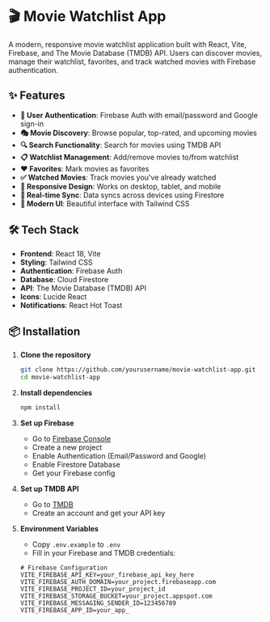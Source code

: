 # 🎬 Movie Watchlist App

A modern, responsive movie watchlist application built with React, Vite, Firebase, and The Movie Database (TMDB) API. Users can discover movies, manage their watchlist, favorites, and track watched movies with Firebase authentication.

## ✨ Features

- **🔐 User Authentication**: Firebase Auth with email/password and Google sign-in
- **🎭 Movie Discovery**: Browse popular, top-rated, and upcoming movies
- **🔍 Search Functionality**: Search for movies using TMDB API
- **📋 Watchlist Management**: Add/remove movies to/from watchlist
- **❤️ Favorites**: Mark movies as favorites
- **✅ Watched Movies**: Track movies you've already watched
- **📱 Responsive Design**: Works on desktop, tablet, and mobile
- **🔄 Real-time Sync**: Data syncs across devices using Firestore
- **🎨 Modern UI**: Beautiful interface with Tailwind CSS

## 🛠️ Tech Stack

- **Frontend**: React 18, Vite
- **Styling**: Tailwind CSS
- **Authentication**: Firebase Auth
- **Database**: Cloud Firestore
- **API**: The Movie Database (TMDB) API
- **Icons**: Lucide React
- **Notifications**: React Hot Toast

## 📦 Installation

1. **Clone the repository**
   ```bash
   git clone https://github.com/yourusername/movie-watchlist-app.git
   cd movie-watchlist-app
   ```

2. **Install dependencies**
   ```bash
   npm install
   ```

3. **Set up Firebase**
   - Go to [Firebase Console](https://console.firebase.google.com/)
   - Create a new project
   - Enable Authentication (Email/Password and Google)
   - Enable Firestore Database
   - Get your Firebase config

4. **Set up TMDB API**
   - Go to [TMDB](https://www.themoviedb.org/)
   - Create an account and get your API key

5. **Environment Variables**
   - Copy `.env.example` to `.env`
   - Fill in your Firebase and TMDB credentials:
   ```env
   # Firebase Configuration
   VITE_FIREBASE_API_KEY=your_firebase_api_key_here
   VITE_FIREBASE_AUTH_DOMAIN=your_project.firebaseapp.com
   VITE_FIREBASE_PROJECT_ID=your_project_id
   VITE_FIREBASE_STORAGE_BUCKET=your_project.appspot.com
   VITE_FIREBASE_MESSAGING_SENDER_ID=123456789
   VITE_FIREBASE_APP_ID=your_app_